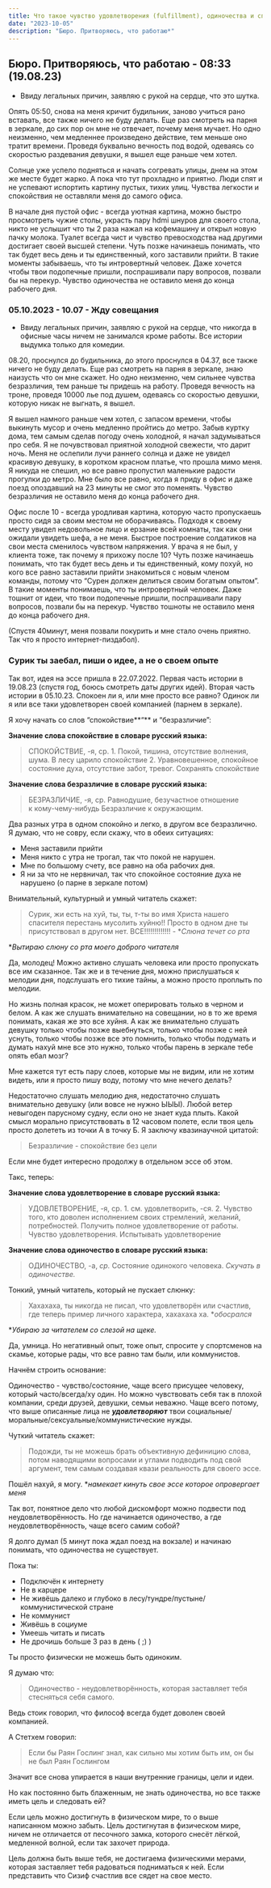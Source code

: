 ```yaml
---
title: Что такое чувство удовлетворения (fulfillment), одиночества и спокойствия, безразличия. И какая разница?
date: "2023-10-05"
description: "Бюро. Притворяюсь, что работаю*"
---
```



## Бюро. Притворяюсь, что работаю - 08:33 (19.08.23)

* Ввиду легальных причин, заявляю с рукой на сердце, что это шутка.

Опять 05:50, снова на меня кричит будильник, заново учиться рано вставать, все также ничего не буду делать. Еще раз смотреть на парня в зеркале, до сих пор он мне не отвечает, почему меня мучает. Но одно неизменно, чем медленнее произведено действие, тем меньше оно тратит времени. Проведя буквально вечность под водой, одеваясь со скоростью раздевания девушки, я вышел еще раньше чем хотел.

Солнце уже успело подняться и начать согревать улицы, днем на этом же месте будет жарко. А пока что тут прохладно и приятно. Люди спят и не успевают испортить картину пустых, тихих улиц. Чувства легкости и спокойствия не оставляли меня до самого офиса.

В начале дня пустой офис - всегда уютная картина, можно быстро просмотреть чужие столы, украсть пару hdmi шнуров для своего стола, никто не услышит что ты 2 раза нажал на кофемашину и открыл новую пачку молока. Туалет всегда чист и чувство превосходства над другими достигает своей высшей степени. Чуть позже начинаешь понимать, что так будет весь день и ты единственный, кого заставили прийти. В такие моменты забываешь, что ты интровертный человек. Даже хочется чтобы твои подопечные пришли, поспрашивали пару вопросов, позвали бы на перекур. Чувство одиночества не оставило меня до конца рабочего дня.

### 05.10.2023 - 10.07 - Жду совещания

* Ввиду легальных причин, заявляю с рукой на сердце, что никогда в офисные часы ничем не занимался кроме работы. Все истории выдумка только для комедии.

08.20, проснулся до будильника, до этого проснулся в 04.37, все также ничего не буду делать. Еще раз смотреть на парня в зеркале, знаю наизусть что он мне скажет. Но одно неизменно, чем сильнее чувства безразличия, тем раньше ты придешь на работу. Проведя вечность на троне, проведя 10000 лье под душем, одеваясь со скоростью девушки, которую никак не выгнать, я вышел. 

Я вышел намного раньше чем хотел, с запасом времени, чтобы выкинуть мусор и очень медленно пройтись до метро. Забыв куртку дома, тем самым сделав погоду очень холодной, я начал задумываться про себя. Я не почувствовал приятной холодной свежести, что дарит ночь. Меня не ослепили лучи раннего солнца и даже не увидел красивую девушку, в коротком красном платье, что прошла мимо меня. Я никуда не спешил, но все равно пропустил маленькие радости прогулки до метро. Мне было все равно, когда я приду в офис и даже поезд опоздавший на 23 минуты не смог это поменять. Чувство безразличия не оставило меня до конца рабочего дня.

Офис после 10 - всегда уродливая картина, которую часто пропускаешь просто сидя за своим местом не оборачиваясь. Подходя к своему месту увидел недовольное лицо и ерзание всей комнаты, так как они ожидали увидеть шефа, а не меня. Быстрое построение солдатиков на свои места сменилось чувством напряжения. У врача я не был, у клиента тоже, так почему я прихожу после 10? Чуть позже начинаешь понимать, что так будет весь день и ты единственный, кому похуй, но кого все равно заставили прийти знакомиться с новым членом команды, потому что “Сурен должен делиться своим богатым опытом”. В такие моменты понимаешь, что ты интровертный человек. Даже тошнит от идеи, что твои подопечные пришли, поспрашивали пару вопросов, позвали бы на перекур. Чувство тошноты не оставило меня до конца рабочего дня.

(Спустя 40минут, меня позвали покурить и мне стало очень приятно. Так что я просто интернет-пиздабол).

### Сурик ты заебал, пиши о идее, а не о своем опыте

Так вот, идея на эссе пришла в 22.07.2022. Первая часть истории в 19.08.23 (спустя год, боюсь смотреть даты других идей). Вторая часть истории в 05.10.23. Спокоен ли я, или мне просто все равно? Одинок ли я или все таки удовлетворен своей компанией (парнем в зеркале).

Я хочу начать со слов “спокойствие**“** и “безразличие”:

**Значение слова спокойствие в словаре русский языка:**

> СПОКОЙСТВИЕ, -я, ср. 1. Покой, тишина, отсутствие волнения, шума. В лесу царило спокойствие 2. Уравновешенное, спокойное состояние духа, отсутствие забот, тревог. Сохранять спокойствие
> 

**Значение слова безразличие в словаре русский языка:**

> БЕЗРАЗЛИЧИЕ, -я, ср. Равнодушие, безучастное отношение к кому-чему-нибудь Безразличие к окружающим.
> 

Два разных утра в одном спокойно и легко, в другом все безразлично. Я думаю, что не совру, если скажу, что в обеих ситуациях:

- Меня заставили прийти
- Меня никто с утра не трогал, так что покой не нарушен.
- Мне по большому счету, все равно на оба рабочих дня.
- Я ни за что не нервничал, так что спокойное состояние духа не нарушено (о парне в зеркале потом)

Внимательный, культурный и умный читатель скажет:

> Сурик, жи есть на хуй, ты, ты, т-ты во имя Христа нашего спасителя перестань мусолить хуйню!! Просто в одном дне ты присутствовал в другом нет. ВСЕ!!!!!!!!!!!!! - **Слюна течет со рта*
> 

**Вытираю слюну со рта моего доброго читателя*

Да, молодец! Можно активно слушать человека или просто пропускать все им сказанное. Так же и в течение дня, можно прислушаться к мелодии дня, подслушать его тихие тайны, а можно просто проплыть по мелодии.

Но жизнь полная красок, не может оперировать только в черном и белом. А как же слушать внимательно на совещании, но в то же время понимать, какая же это все хуйня. А как же внимательно слушать девушку только чтобы позже выебнуться, только чтобы позже с ней уснуть, только чтобы позже все это помнить, только чтобы подумать и думать нахуй мне все это нужно, только чтобы парень в зеркале тебе опять ебал мозг?

Мне кажется тут есть пару слоев, которые мы не видим, или не хотим видеть, или я просто пишу воду, потому что мне нечего делать?

Недостаточно слушать мелодию дня, недостаточно слушать внимательно девушку (или вовсе не нужно ЫЫЫ). Любой ветер невыгоден парусному судну, если оно не знает куда плыть. Какой смысл морально присутствовать в 12 часовом полете, если твоя цель просто долететь из точки А в точку Б. Я заключу квазинаучной цитатой:

> Безразличие - спокойствие без цели
> 

Если мне будет интересно продолжу в отдельном эссе об этом.

Такс, теперь:

**Значение слова удовлетворение в словаре русский языка:**

> УДОВЛЕТВОРЕНИЕ, -я, ср. 1. см. удовлетворить, -ся. 2. Чувство того, кто доволен исполнением своих стремлений, желаний, потребностей. Получить полное удовлетворение от работы. Чувство удовлетворения. Испытывать удовлетворение
> 

**Значение слова одиночество в словаре русский языка:**

> ОДИНОЧЕСТВО, -а, *ср.* Состояние одинокого человека. *Скучать в одиночестве.*
> 

Тонкий, умный читатель, который не пускает слюнку:

> Хахахаха, ты никогда не писал, что удовлетворён или счастлив, где теперь пример личного характера, хахахаха ха.  **обосрался*
> 

**Убираю за читателем со слезой на щеке.*

Да, умница. Но негативный опыт, тоже опыт, спросите у спортсменов на скамье, которые рады, что все равно там были, или коммунистов.

Начнём строить основание:

Одиночество - чувство/состояние, чаще всего присущее человеку, который часто/всегда/ху один. Но можно чувствовать себя так в плохой компании, среди друзей, девушки, семьи неважно. Чаще всего потому, что выше описанные лица не ***удовлетворяют*** твои социальные/моральные/сексуальные/коммунистические нужды.

Чуткий читатель скажет:

> Подожди, ты не можешь брать объективную дефиницию слова, потом наводящими вопросами и углами подводить под свой аргумент, тем самым создавая квази реальность для своего эссе.
> 

Пошёл нахуй, я могу. **намекает кинуть свое эссе которое опровергает меня*

Так вот, понятное дело что любой дискомфорт можно подвести под неудовлетворённость. Но где начинается одиночество, а где неудовлетворённость, чаще всего самим собой?

Я долго думал (5 минут пока ждал поезд на вокзале) и начинаю понимать, что одиночества не существует.

Пока ты:

- Подключён к интернету
- Не в карцере
- Не живёшь далеко и глубоко в лесу/тундре/пустыне/коммунистической стране
- Не коммунист
- Живёшь в социуме
- Умеешь читать и писать
- Не дрочишь больше 3 раз в день ( ;) )

Ты просто физически не можешь быть одиноким.

Я думаю что:

> Одиночество - неудовлетворённость, которая заставляет тебя стесняться себя самого.
> 

Ведь стоик говорил, что философ всегда будет доволен своей компанией.

А Стетхем говорил:

> Если бы Раян Гослинг знал, как сильно мы хотим быть им, он бы не был Раян Гослингом
> 

Значит все снова упирается в наши внутренние границы, цели и идеи.

Но как постоянно быть блаженным, не знать одиночества, но все также иметь цель и следовать ей?

Если цель можно достигнуть в физическом мире, то о выше написанном можно забыть. Цель достигнутая в физическом мире, ничем не отличается от песочного замка, которого снесёт лёгкой, медленной волной, если так захочет природа.

Цель должна быть выше тебя, не достигаема физическими мерами, которая заставляет тебя радоваться подниматься к ней. Если представить что Сизиф счастлив все сядет на свое место.